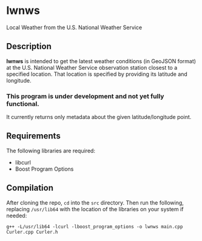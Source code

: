 # lwnws

Local Weather from the U.S. National Weather Service

## Description

**lwnws** is intended to get the latest weather conditions (in GeoJSON format) at the
U.S. National Weather Service observation station closest to a specified location. That
location is specified by providing its latitude and longitude.


### This program is under development and not yet fully functional.
It currently returns only metadata about the given latitude/longitude point.


## Requirements

The following libraries are required:
* libcurl
* Boost Program Options


## Compilation

After cloning the repo, `cd` into the `src` directory. Then run the following, replacing `/usr/lib64` with the location of the libraries on your system if needed:

`g++ -L/usr/lib64 -lcurl -lboost_program_options -o lwnws main.cpp Curler.cpp Curler.h`